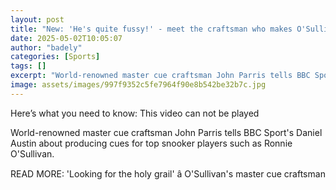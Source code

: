 ```yaml
---
layout: post
title: "New: 'He's quite fussy!' - meet the craftsman who makes O'Sullivan's cues"
date: 2025-05-02T10:05:07
author: "badely"
categories: [Sports]
tags: []
excerpt: "World-renowned master cue craftsman John Parris tells BBC Sport's Daniel Austin about producing cues for top snooker players such as Ronnie O'Sullivan"
image: assets/images/997f9352c5fe7964f90e8b542be32b7c.jpg
---
```


Here’s what you need to know: This video can not be played

World-renowned master cue craftsman John Parris tells BBC Sport's Daniel Austin about producing cues for top snooker players such as Ronnie O'Sullivan.

READ MORE: 'Looking for the holy grail' â O'Sullivan's master cue craftsman

